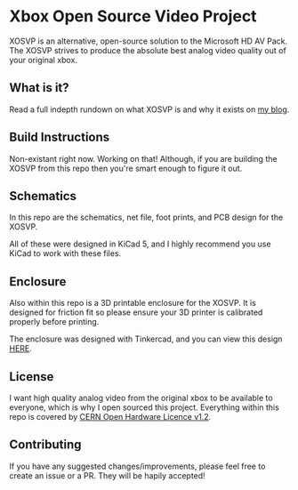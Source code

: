 # Xbox Open Source Video Project
XOSVP is an alternative, open-source solution to the Microsoft HD AV Pack. The XOSVP strives to produce the absolute best analog video quality out of your original xbox.

## What is it?
Read a full indepth rundown on what XOSVP is and why it exists on [my blog](https://blog.dtho.mp/2018/12/15/xosvp-intro/).

## Build Instructions
Non-existant right now. Working on that! Although, if you are building the XOSVP from this repo then you're smart enough to figure it out.

## Schematics
In this repo are the schematics, net file, foot prints, and PCB design for the XOSVP.

All of these were designed in KiCad 5, and I highly recommend you use KiCad to work with these files.

## Enclosure
Also within this repo is a 3D printable enclosure for the XOSVP. It is designed for friction fit so please ensure your 3D printer is calibrated properly before printing.

The enclosure was designed with Tinkercad, and you can view this design [HERE](https://www.tinkercad.com/things/6Rlx4JstT6S-xosvp-enclosure-v3).

## License
I want high quality analog video from the original xbox to be available to everyone, which is why I open sourced this project. Everything within this repo is covered by [CERN Open Hardware Licence v1.2](/LICENSE).

## Contributing
If you have any suggested changes/improvements, please feel free to create an issue or a PR. They will be hapily accepted!